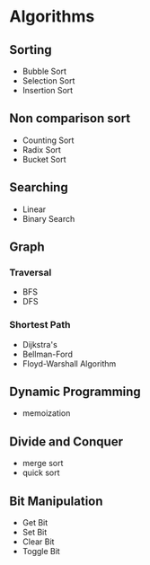 # Algorithms

## Sorting

- Bubble Sort
- Selection Sort
- Insertion Sort

## Non comparison sort

- Counting Sort
- Radix Sort
- Bucket Sort

## Searching

- Linear
- Binary Search

## Graph

### Traversal

- BFS
- DFS

### Shortest Path

- Dijkstra's 
- Bellman-Ford
- Floyd-Warshall Algorithm

## Dynamic Programming

- memoization

## Divide and Conquer

- merge sort
- quick sort

## Bit Manipulation

- Get Bit
- Set Bit
- Clear Bit
- Toggle Bit

